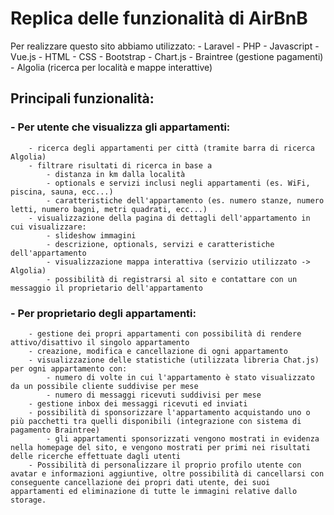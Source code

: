 # Replica delle funzionalità di AirBnB
Per realizzare questo sito abbiamo utilizzato:
    - Laravel
    - PHP
    - Javascript
    - Vue.js
    - HTML
    - CSS
    - Bootstrap
    - Chart.js
    - Braintree (gestione pagamenti)
    - Algolia (ricerca per località e mappe interattive)

## Principali funzionalità:

   ###  - Per utente che visualizza gli appartamenti:
        - ricerca degli appartamenti per città (tramite barra di ricerca Algolia)
        - filtrare risultati di ricerca in base a 
            - distanza in km dalla località
            - optionals e servizi inclusi negli appartamenti (es. WiFi, piscina, sauna, ecc...)
            - caratteristiche dell'appartamento (es. numero stanze, numero letti, numero bagni, metri quadrati, ecc...)
        - visualizzazione della pagina di dettagli dell'appartamento in cui visualizzare:
            - slideshow immagini
            - descrizione, optionals, servizi e caratteristiche dell'appartamento
            - visualizzazione mappa interattiva (servizio utilizzato -> Algolia)
            - possibilità di registrarsi al sito e contattare con un messaggio il proprietario dell'appartamento
        
   ###  - Per proprietario degli appartamenti:
        - gestione dei propri appartamenti con possibilità di rendere attivo/disattivo il singolo appartamento
        - creazione, modifica e cancellazione di ogni appartamento
        - visualizzazione delle statistiche (utilizzata libreria Chat.js) per ogni appartamento con:
            - numero di volte in cui l'appartamento è stato visualizzato da un possibile cliente suddivise per mese
            - numero di messaggi ricevuti suddivisi per mese
        - gestione inbox dei messaggi ricevuti ed inviati
        - possibilità di sponsorizzare l'appartamento acquistando uno o più pacchetti tra quelli disponibili (integrazione con sistema di pagamento Braintree)
            - gli appartamenti sponsorizzati vengono mostrati in evidenza nella homepage del sito, e vengono mostrati per primi nei risultati delle ricerche effettuate dagli utenti
        - Possibilità di personalizzare il proprio profilo utente con avatar e informazioni aggiuntive, oltre possibilità di cancellarsi con conseguente cancellazione dei propri dati utente, dei suoi appartamenti ed eliminazione di tutte le immagini relative dallo storage.
            
